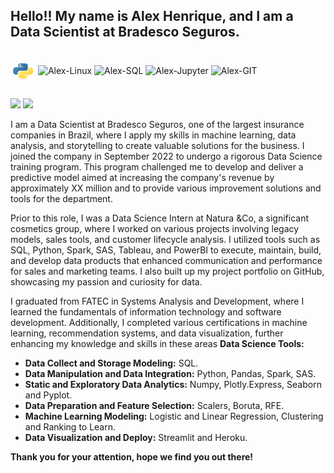 ## Hello!! My name is Alex Henrique, and I am a Data Scientist at Bradesco Seguros.
 
<div style="display: inline_block"><br>
  <img align="center" alt="Alex-Python" height="30" width="40" src="https://raw.githubusercontent.com/devicons/devicon/master/icons/python/python-original.svg">
  <img align="center" alt="Alex-Linux" height="30" width="40" src="https://cdn.jsdelivr.net/gh/devicons/devicon/icons/linux/linux-original.svg">
  <img align="center" alt="Alex-SQL" height="30" width="40" src="https://cdn.jsdelivr.net/gh/devicons/devicon/icons/mysql/mysql-plain-wordmark.svg">
  <img align="center" alt="Alex-Jupyter" height="30" width="40" src="https://cdn.jsdelivr.net/gh/devicons/devicon/icons/jupyter/jupyter-original-wordmark.svg">
  <img align="center" alt="Alex-GIT" height="30" width="40" src="https://cdn.jsdelivr.net/gh/devicons/devicon/icons/git/git-original.svg">
  
</div>
  
  ##
 
<div> 

  <a href = "mailto:allexhenrique@gmail.com"><img src="https://img.shields.io/badge/-Gmail-%23333?style=for-the-badge&logo=gmail&logoColor=white" target="_blank"></a>
  <a href="https://www.linkedin.com/in/alexhenriquepineda/" target="_blank"><img src="https://img.shields.io/badge/-LinkedIn-%230077B5?style=for-the-badge&logo=linkedin&logoColor=white" target="_blank"></a> 
  
</div>

I am a Data Scientist at Bradesco Seguros, one of the largest insurance companies in Brazil, where I apply my skills in machine learning, data analysis, and storytelling to create valuable solutions for the business. I joined the company in September 2022 to undergo a rigorous Data Science training program. This program challenged me to develop and deliver a predictive model aimed at increasing the company's revenue by approximately XX million and to provide various improvement solutions and tools for the department.

Prior to this role, I was a Data Science Intern at Natura &Co, a significant cosmetics group, where I worked on various projects involving legacy models, sales tools, and customer lifecycle analysis. I utilized tools such as SQL, Python, Spark, SAS, Tableau, and PowerBI to execute, maintain, build, and develop data products that enhanced communication and performance for sales and marketing teams. I also built up my project portfolio on GitHub, showcasing my passion and curiosity for data.

I graduated from FATEC in Systems Analysis and Development, where I learned the fundamentals of information technology and software development. Additionally, I completed various certifications in machine learning, recommendation systems, and data visualization, further enhancing my knowledge and skills in these areas
**Data Science Tools:**

* **Data Collect and Storage Modeling:** SQL.
* **Data Manipulation and Data Integration:** Python, Pandas, Spark, SAS.
* **Static and Exploratory Data Analytics:** Numpy, Plotly.Express, Seaborn and Pyplot.
* **Data Preparation and Feature Selection:** Scalers, Boruta, RFE.
* **Machine Learning Modeling:** Logistic and Linear Regression, Clustering and Ranking to Learn.
* **Data Visualization and Deploy:** Streamlit and Heroku.




**Thank you for your attention, hope we find you out there!**
